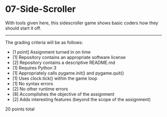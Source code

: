 # 07-Side-Scroller

With tools given here, this sidescroller game shows basic coders how they should start it off.

---

The grading criteria will be as follows:

* [1 point] Assignment turned in on time
* [1] Repository contains an appropriate software license
* [2] Repository contains a descriptive README.md
* [1] Requires Python 3
* [1] Appropriately calls pygame.init() and pygame.quit()
* [1] Uses clock.tick() within the game loop
* [1] No syntax errors
* [2] No other runtime errors
* [8] Accomplishes the objective of the assignment
* [2] Adds interesting features (beyond the scope of the assignment)

20 points total